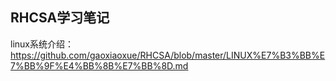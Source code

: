## RHCSA学习笔记
linux系统介绍：https://github.com/gaoxiaoxue/RHCSA/blob/master/LINUX%E7%B3%BB%E7%BB%9F%E4%BB%8B%E7%BB%8D.md
